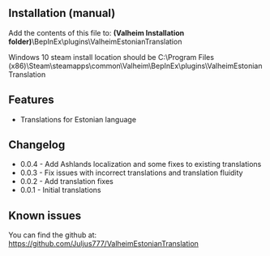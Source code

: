 ## Installation (manual)

Add the contents of this file to: **(Valheim Installation folder)**\BepInEx\plugins\ValheimEstonianTranslation

Windows 10 steam install location should be
C:\Program Files (x86)\Steam\steamapps\common\Valheim\BepInEx\plugins\ValheimEstonianTranslation

## Features

- Translations for Estonian language

## Changelog

- 0.0.4 - Add Ashlands localization and some fixes to existing translations
- 0.0.3 - Fix issues with incorrect translations and translation fluidity 
- 0.0.2 - Add translation fixes
- 0.0.1 - Initial translations

## Known issues

You can find the github at: https://github.com/Juljus777/ValheimEstonianTranslation
